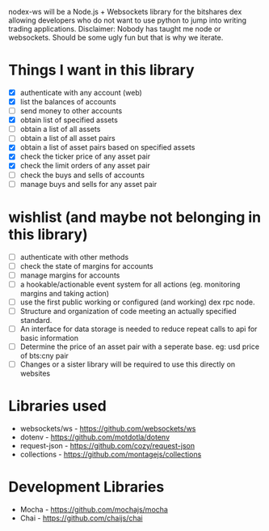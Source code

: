 nodex-ws will be a Node.js + Websockets library for the bitshares dex allowing developers who do not want to use python to jump into writing trading applications.
Disclaimer: Nobody has taught me node or websockets. Should be some ugly fun but that is why we iterate.

# Things I want in this library

- [x] authenticate with any account (web)
- [x] list the balances of accounts
- [ ] send money to other accounts
- [x] obtain list of specified assets
- [ ] obtain a list of all assets
- [ ] obtain a list of all asset pairs
- [x] obtain a list of asset pairs based on specified assets
- [x] check the ticker price of any asset pair
- [x] check the limit orders of any asset pair
- [ ] check the buys and sells of accounts
- [ ] manage buys and sells for any asset pair

# wishlist (and maybe not belonging in this library)

- [ ] authenticate with other methods
- [ ] check the state of margins for accounts
- [ ] manage margins for accounts
- [ ] a hookable/actionable event system for all actions (eg. monitoring margins and taking action)
- [ ] use the first public working or configured (and working) dex rpc node.
- [ ] Structure and organization of code meeting an actually specified standard.
- [ ] An interface for data storage is needed to reduce repeat calls to api for basic information
- [ ] Determine the price of an asset pair with a seperate base. eg: usd price of bts:cny pair
- [ ] Changes or a sister library will be required to use this directly on websites

# Libraries used

- websockets/ws - https://github.com/websockets/ws
- dotenv - https://github.com/motdotla/dotenv
- request-json - https://github.com/cozy/request-json
- collections - https://github.com/montagejs/collections

# Development Libraries

- Mocha - https://github.com/mochajs/mocha
- Chai - https://github.com/chaijs/chai